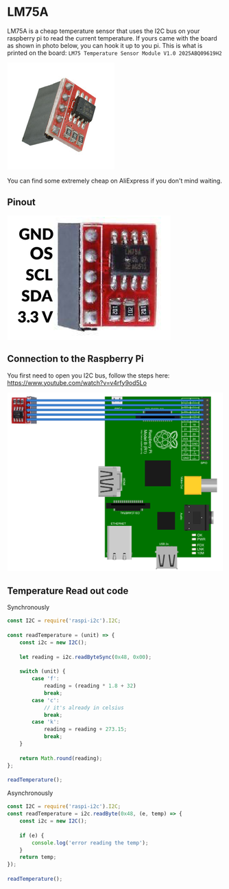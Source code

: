 # LM75A
LM75A is a cheap temperature sensor that uses the I2C bus on your raspberry pi to read the current temperature. 
If yours came with the board as shown in photo below, you can hook it up to you pi. 
This is what is printed on the board: 
`LM75 Temperature Sensor Module V1.0 2025ABQ09619H2`

![](lm75a/lm75a.jpg)

You can find some extremely cheap on AliExpress if you don't mind waiting. 

## Pinout
![](lm75a/lm75a-pinout.png)

## Connection to the Raspberry Pi
You first need to open you I2C bus, follow the steps here: 
https://www.youtube.com/watch?v=v4rfy9od5Lo

![](lm75a/lm75a-connection-to-pi.png)

## Temperature Read out code
Synchronously 
```javascript
const I2C = require('raspi-i2c').I2C;

const readTemperature = (unit) => {
    const i2c = new I2C();

    let reading = i2c.readByteSync(0x48, 0x00);

    switch (unit) {
        case 'f':
            reading = (reading * 1.8 + 32)
            break;
        case 'c':
            // it's already in celsius
            break;
        case 'k':
            reading = reading + 273.15;
            break;
    }

    return Math.round(reading);
};

readTemperature();

```

Asynchronously 
```javascript
const I2C = require('raspi-i2c').I2C;
const readTemperature = i2c.readByte(0x48, (e, temp) => {
    const i2c = new I2C();
    
    if (e) {
        console.log('error reading the temp');
    }
    return temp;
});

readTemperature();
```